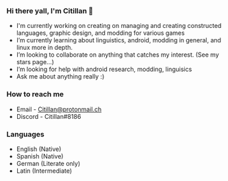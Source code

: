 ### Hi there yall, I'm Citillan 👋

- I'm currently working on creating on managing and creating constructed languages, graphic design, and modding for various games
- I’m currently learning about linguistics, android, modding in general, and linux more in depth.
- I’m looking to collaborate on anything that catches my interest. (See my stars page...)
- I’m looking for help with android research, modding, linguisics
- Ask me about anything really :)

### How to reach me
* Email - Citillan@protonmail.ch
* Discord - Citillan#8186

### Languages
* English (Native)
* Spanish (Native)
* German (Literate only)
* Latin (Intermediate)
